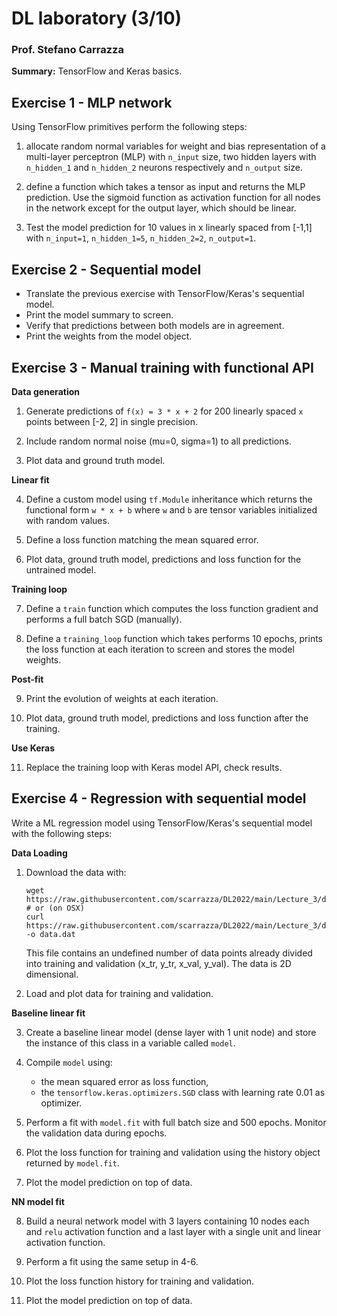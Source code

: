 # DL laboratory (3/10)

### Prof. Stefano Carrazza

**Summary:** TensorFlow and Keras basics.

## Exercise 1 - MLP network

Using TensorFlow primitives perform the following steps:

1. allocate random normal variables for weight and bias representation of a
  multi-layer perceptron (MLP) with `n_input` size, two hidden layers with
  `n_hidden_1` and `n_hidden_2` neurons respectively and `n_output` size.

2. define a function which takes a tensor as input and returns the MLP
  prediction. Use the sigmoid function as activation function for all nodes in
  the network except for the output layer, which should be linear.

3. Test the model prediction for 10 values in x linearly spaced from [-1,1] with
  `n_input=1`, `n_hidden_1=5`, `n_hidden_2=2`, `n_output=1`.

## Exercise 2 - Sequential model

- Translate the previous exercise with TensorFlow/Keras's sequential model.
- Print the model summary to screen.
- Verify that predictions between both models are in agreement.
- Print the weights from the model object.

## Exercise 3 - Manual training with functional API

**Data generation**

1. Generate predictions of `f(x) = 3 * x + 2` for 200 linearly spaced `x` points
   between [-2, 2] in single precision.

2. Include random normal noise (mu=0, sigma=1) to all predictions.

3. Plot data and ground truth model.

**Linear fit**

4. Define a custom model using `tf.Module` inheritance which returns the
   functional form `w * x + b` where `w` and `b` are tensor variables
   initialized with random values.

5. Define a loss function matching the mean squared error.

6. Plot data, ground truth model, predictions and loss function for the
   untrained model.

**Training loop**

7. Define a `train` function which computes the loss function gradient and
   performs a full batch SGD (manually).

8. Define a `training_loop` function which takes performs 10 epochs, prints the
   loss function at each iteration to screen and stores the model weights.

**Post-fit**

9. Print the evolution of weights at each iteration.

10. Plot data, ground truth model, predictions and loss function after the training.

**Use Keras**

11. Replace the training loop with Keras model API, check results.

## Exercise 4 - Regression with sequential model

Write a ML regression model using TensorFlow/Keras's sequential model with the following steps:

**Data Loading**

1. Download the data with:
    ```
    wget https://raw.githubusercontent.com/scarrazza/DL2022/main/Lecture_3/data.dat
    # or (on OSX)
    curl https://raw.githubusercontent.com/scarrazza/DL2022/main/Lecture_3/data.dat -o data.dat
    ```
    This file contains an undefined number of data points already divided into training and validation (x_tr, y_tr, x_val, y_val). The data is 2D dimensional.

2. Load and plot data for training and validation.

**Baseline linear fit**

3. Create a baseline linear model (dense layer with 1 unit node) and store the instance of this class in a variable called `model`.

4. Compile `model` using:
    - the mean squared error as loss function,
    - the `tensorflow.keras.optimizers.SGD` class with learning rate 0.01 as optimizer.

5. Perform a fit with `model.fit` with full batch size and 500 epochs. Monitor the validation data during epochs.

6. Plot the loss function for training and validation using the history object returned by `model.fit`.

7. Plot the model prediction on top of data.

**NN model fit**

8. Build a neural network model with 3 layers containing 10 nodes each and `relu` activation function and a last layer with a single unit and linear activation function.

9. Perform a fit using the same setup in 4-6.

10. Plot the loss function history for training and validation.

11. Plot the model prediction on top of data.

